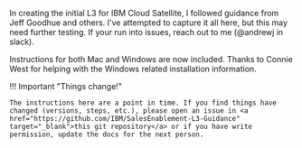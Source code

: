 In creating the initial L3 for IBM Cloud Satellite, I followed guidance from Jeff Goodhue and others.  I've attempted to capture it all here, but this may need further testing.  If your run into issues, reach out to me (@andrewj in slack).

Instructions for both Mac and Windows are now included. Thanks to Connie West for helping with the Windows related installation information.

!!! Important "Things change!"

    The instructions here are a point in time. If you find things have changed (versions, steps, etc.), please open an issue in <a href="https://github.com/IBM/SalesEnablement-L3-Guidance" target="_blank">this git repository</a> or if you have write permission, update the docs for the next person.
